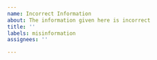 ```yaml
---
name: Incorrect Information
about: The information given here is incorrect
title: ''
labels: misinformation
assignees: ''

---
```



